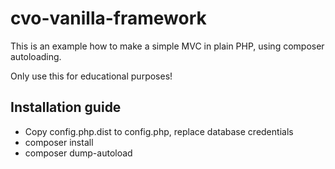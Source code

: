 # cvo-vanilla-framework
This is an example how to make a simple MVC in plain PHP, using composer autoloading.

Only use this for educational purposes!

## Installation guide
- Copy config.php.dist to config.php, replace database credentials
- composer install
- composer dump-autoload